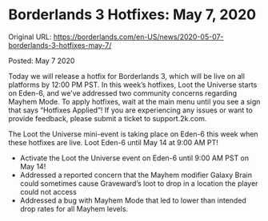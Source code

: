 Borderlands 3 Hotfixes: May 7, 2020
===================================

Original URL: https://borderlands.com/en-US/news/2020-05-07-borderlands-3-hotfixes-may-7/

Posted: May 7 2020

Today we will release a hotfix for Borderlands 3, which will be live on all platforms by 12:00 PM PST. In this week’s hotfixes, Loot the Universe starts on Eden-6, and we’ve addressed two community concerns regarding Mayhem Mode. To apply hotfixes, wait at the main menu until you see a sign that says “Hotfixes Applied”! If you are experiencing any issues or want to provide feedback, please submit a ticket to support.2k.com.

The Loot the Universe mini-event is taking place on Eden-6 this week when these hotfixes are live. Loot Eden-6 until May 14 at 9:00 AM PT!

- Activate the Loot the Universe event on Eden-6 until 9:00 AM PST on May 14!
- Addressed a reported concern that the Mayhem modifier Galaxy Brain could sometimes cause Graveward’s loot to drop in a location the player could not access
- Addressed a bug with Mayhem Mode that led to lower than intended drop rates for all Mayhem levels.

